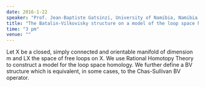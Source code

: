 ```yaml
---
date: 2016-1-22
speaker: "Prof. Jean-Baptiste Gatsinzi, University of Namibia, Namibia."
title: "The Batalin-Vilkovisky structure on a model of the loop space homology."
time: "3 pm"
venue: ""
---
```

Let X be a closed,  simply connected and  orientable manifold of
dimension m and
LX the space of free loops on X.  We use Rational Homotopy Theory to
construct a
model
for the loop space homology. We further define a BV structure  which is
equivalent,
in some
cases,  to the Chas-Sullivan  BV operator.
